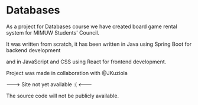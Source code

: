 # Databases

As a project for Databases course we have created board game rental system for MIMUW Students' Council.

It was written from scratch, it has been written in Java using Spring Boot for backend development

and in JavaScript and CSS using React for frontend development.

Project was made in collaboration with @JKuziola

---> Site not yet available :( <---

The source code will not be publicly available. 
